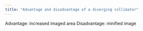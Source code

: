 ```yaml
---
title: "Advantage and disadvantage of a diverging collimator"
---
```

Advantage: increased imaged area
Disadvantage: minified image

